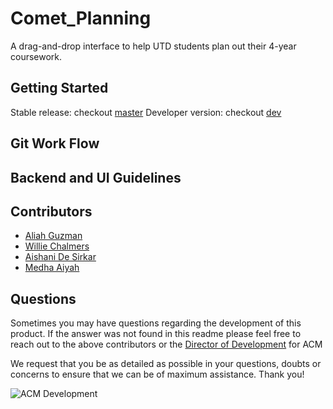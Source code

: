 # Comet_Planning

 A drag-and-drop interface to help UTD students plan out their 4-year coursework.

## Getting Started

Stable release: checkout [master](https://github.com/acmutd/comet_planning/tree/master)
Developer version: checkout [dev](https://github.com/acmutd/comet_planning/tree/dev)

## Git Work Flow

## Backend and UI Guidelines

## Contributors

- [Aliah Guzman](https://www.linkedin.com/in/aliahdg/)
- [Willie Chalmers](https://www.linkedin.com/in/willie-chalmers-iii/)
- [Aishani De Sirkar](https://www.linkedin.com/in/aishani-de-sirkar-9222a7170/)
- [Medha Aiyah](https://www.linkedin.com/in/medha-aiyah/)

## Questions

Sometimes you may have questions regarding the development of this product. If the answer was not found in this readme please feel free to reach out to the above contributors or the [Director of Development](mailto:comet.acm@gmail.com) for ACM

We request that you be as detailed as possible in your questions, doubts or concerns to ensure that we can be of maximum assistance. Thank you!

![ACM Development](https://www.acmutd.co/brand/Development/Banners/light_dark_background.png)
